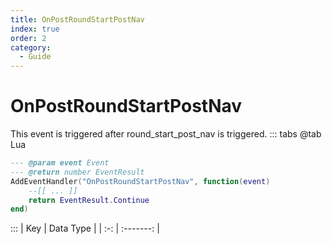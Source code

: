 ```yaml
---
title: OnPostRoundStartPostNav
index: true
order: 2
category:
  - Guide
---
```


# OnPostRoundStartPostNav
This event is triggered after round_start_post_nav is triggered.
::: tabs
@tab Lua
```lua
--- @param event Event
--- @return number EventResult
AddEventHandler("OnPostRoundStartPostNav", function(event)
    --[[ ... ]]
    return EventResult.Continue
end)
```

:::
| Key | Data Type |
| :-: | :-------: |